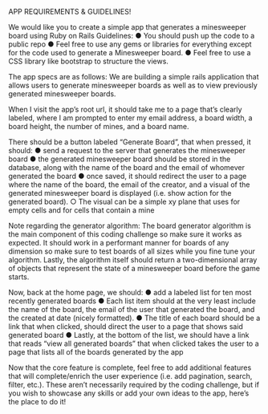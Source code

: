 APP REQUIREMENTS & GUIDELINES!

We would like you to create a simple app that generates a minesweeper board using Ruby on Rails
Guidelines:
  ● You should push up the code to a public repo
  ● Feel free to use any gems or libraries for everything except for the code used to generate a Minesweeper board.
  ● Feel free to use a CSS library like bootstrap to structure the views.

The app specs are as follows:
We are building a simple rails application that allows users to generate minesweeper boards as well as to view previously generated
minesweeper boards.

When I visit the app’s root url, it should take me to a page that’s clearly labeled, where I am prompted to enter my email address, a
board width, a board height, the number of mines, and a board name.

There should be a button labeled “Generate Board”, that when pressed, it should:
● send a request to the server that generates the minesweeper board
● the generated minesweeper board should be stored in the database, along with the name of the board and the email of whomever generated the board
● once saved, it should redirect the user to a page where the name of the board, the email of the creator, and a visual of the
generated minesweeper board is displayed (i.e. show action for the generated board).
○ The visual can be a simple xy plane that uses for empty cells and for cells that contain a mine

Note regarding the generator algorithm: The board generator algorithm is the main component of this coding challenge so make
sure it works as expected. It should work in a performant manner for boards of any dimension so make sure to test boards of all sizes
while you fine tune your algorithm. Lastly, the algorithm itself should return a two-dimensional array of objects that represent the state of a minesweeper board before the game starts.

Now, back at the home page, we should:
● add a labeled list for ten most recently generated boards
● Each list item should at the very least include the name of the board, the email of the user that generated the board, and the
created at date (nicely formatted).
● The title of each board should be a link that when clicked, should direct the user to a page that shows said generated board
● Lastly, at the bottom of the list, we should have a link that reads “view all generated boards” that when clicked takes the user
to a page that lists all of the boards generated by the app

Now that the core feature is complete, feel free to add additional features that will complete/enrich the user experience (i.e. add
pagination, search, filter, etc.). These aren’t necessarily required by the coding challenge, but if you wish to showcase any skills or add
your own ideas to the app, here’s the place to do it!

